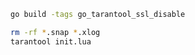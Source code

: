 ```bash
go build -tags go_tarantool_ssl_disable
```

```bash
rm -rf *.snap *.xlog
tarantool init.lua
```
